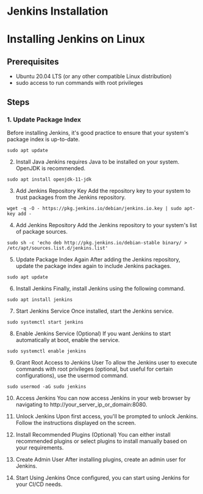 # Jenkins Installation

# Installing Jenkins on Linux

## Prerequisites
- Ubuntu 20.04 LTS (or any other compatible Linux distribution)
- sudo access to run commands with root privileges

## Steps

### 1. Update Package Index
Before installing Jenkins, it's good practice to ensure that your system's package index is up-to-date.
```
sudo apt update
```
2. Install Java
Jenkins requires Java to be installed on your system. OpenJDK is recommended.
```
sudo apt install openjdk-11-jdk
```

3. Add Jenkins Repository Key
Add the repository key to your system to trust packages from the Jenkins repository.
```
wget -q -O - https://pkg.jenkins.io/debian/jenkins.io.key | sudo apt-key add -
```

4. Add Jenkins Repository
Add the Jenkins repository to your system's list of package sources.
```
sudo sh -c 'echo deb http://pkg.jenkins.io/debian-stable binary/ > /etc/apt/sources.list.d/jenkins.list'
```

5. Update Package Index Again
After adding the Jenkins repository, update the package index again to include Jenkins packages.
```
sudo apt update
```
6. Install Jenkins
Finally, install Jenkins using the following command.
```
sudo apt install jenkins
```

7. Start Jenkins Service
Once installed, start the Jenkins service.
```
sudo systemctl start jenkins
```
8. Enable Jenkins Service (Optional)
If you want Jenkins to start automatically at boot, enable the service.
```
sudo systemctl enable jenkins
```
9. Grant Root Access to Jenkins User
To allow the Jenkins user to execute commands with root privileges (optional, but useful for certain configurations), use the usermod command.
```
sudo usermod -aG sudo jenkins
```
10. Access Jenkins
You can now access Jenkins in your web browser by navigating to http://your_server_ip_or_domain:8080.

11. Unlock Jenkins
Upon first access, you'll be prompted to unlock Jenkins. Follow the instructions displayed on the screen.

12. Install Recommended Plugins (Optional)
You can either install recommended plugins or select plugins to install manually based on your requirements.

13. Create Admin User
After installing plugins, create an admin user for Jenkins.

14. Start Using Jenkins
Once configured, you can start using Jenkins for your CI/CD needs.

